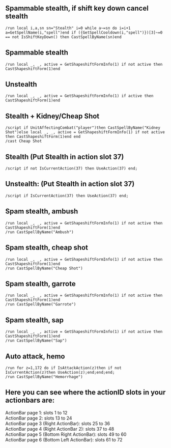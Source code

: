 ## Spammable stealth, if shift key down cancel stealth
```
/run local i,a,sn sn="Stealth" i=0 while a~=sn do i=i+1 a=GetSpellName(i,"spell")end if ({GetSpellCooldown(i,"spell")})[3]~=0 == not IsShiftKeyDown() then CastSpellByName(sn)end
```
 

## Spammable stealth
```
/run local _, _, active = GetShapeshiftFormInfo(1) if not active then CastShapeshiftForm(1)end
```
 

## Unstealth
```
/run local _, _, active = GetShapeshiftFormInfo(1) if active then CastShapeshiftForm(1)end
```
 

## Stealth + Kidney/Cheap Shot
```
/script if UnitAffectingCombat("player")then CastSpellByName("Kidney Shot")else local _, _, active = GetShapeshiftFormInfo(1) if not active then CastShapeshiftForm(1)end end
/cast Cheap Shot
```
 

## Stealth (Put Stealth in action slot 37)
```
/script if not IsCurrentAction(37) then UseAction(37) end;
```
 

## Unstealth: (Put Stealth in action slot 37)
```
/script if IsCurrentAction(37) then UseAction(37) end;
```
 

## Spam stealth, ambush
```
/run local _, _, active = GetShapeshiftFormInfo(1) if not active then CastShapeshiftForm(1)end
/run CastSpellByName("Ambush")
```


## Spam stealth, cheap shot
```
/run local _, _, active = GetShapeshiftFormInfo(1) if not active then CastShapeshiftForm(1)end
/run CastSpellByName("Cheap Shot")
```


## Spam stealth, garrote
```
/run local _, _, active = GetShapeshiftFormInfo(1) if not active then CastShapeshiftForm(1)end
/run CastSpellByName("Garrote")
```


## Spam stealth, sap
```
/run local _, _, active = GetShapeshiftFormInfo(1) if not active then CastShapeshiftForm(1)end
/run CastSpellByName("Sap")
```


## Auto attack, hemo
```
/run for z=1,172 do if IsAttackAction(z)then if not IsCurrentAction(z)then UseAction(z);end;end;end;
/run CastSpellByName("Hemorrhage")
```
 
## Here you can see where the actionID slots in your actionbars are:

ActionBar page 1: slots 1 to 12<br/>
ActionBar page 2: slots 13 to 24<br/>
ActionBar page 3 (Right ActionBar): slots 25 to 36<br/>
ActionBar page 4 (Right ActionBar 2): slots 37 to 48<br/>
ActionBar page 5 (Bottom Right ActionBar): slots 49 to 60<br/>
ActionBar page 6 (Bottom Left ActionBar): slots 61 to 72<br/>